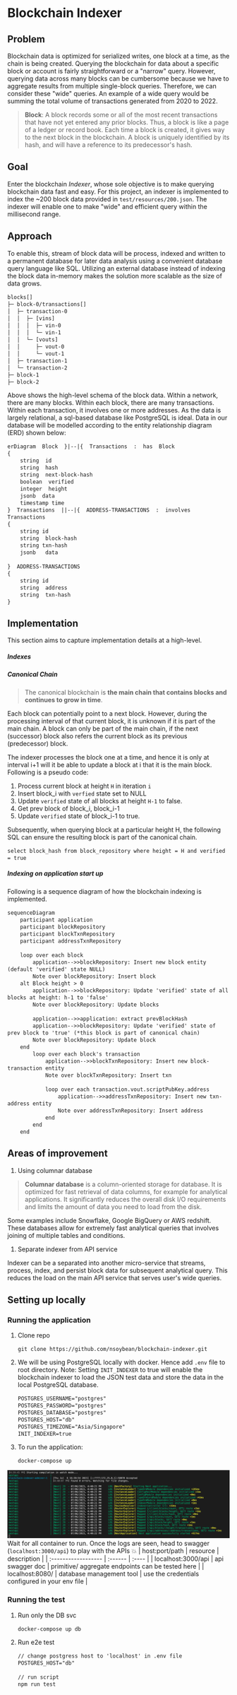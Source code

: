 # Blockchain Indexer



## Problem
Blockchain data is optimized for serialized writes, one block at a time, as the chain is being created. Querying the blockchain for data about a specific block or account is fairly straightforward or a "narrow" query. However, querying data across many blocks can be cumbersome because we have to aggregate results from multiple single-block queries. Therefore, we can consider these "wide" queries.  An example of a wide query would be summing the total volume of transactions generated from 2020 to 2022. 

> **Block**:
> A block records some or all of the most recent transactions that have not yet entered any prior blocks. Thus, a block is like a page of a ledger or record book. Each time a block is created, it gives way to the next block in the blockchain. A block is uniquely identified by its hash, and will have a reference to its predecessor's hash. 
## Goal
Enter the blockchain _Indexer_, whose sole objective is to make querying blockchain data fast and easy. For this project, an indexer is implemented to index the ~200 block data provided in `test/resources/200.json`. The indexer will enable one to make "wide" and efficient query within the millisecond range.

## Approach
To enable this, stream of block data will be process, indexed and written to a permanent database for later data analysis using a convenient database query language like SQL. Utilizing an external database instead of indexing the block data in-memory makes the solution more scalable as the size of data grows.

```
blocks[]
├─ block-0/transactions[]
│  ├─ transaction-0
│  │  ├─ [vins]
│  │  │  ├─ vin-0
│  │  │  └─ vin-1
│  │  └─ [vouts]
│  │     ├─ vout-0
│  │     └─ vout-1
│  ├─ transaction-1
│  └─ transaction-2
├─ block-1
├─ block-2
```
Above shows the high-level schema of the block data. Within a network, there are many blocks. Within each block, there are many transactions. Within each transaction, it involves one or more addresses. As the data is largely relational, a sql-based database like PostgreSQL is ideal. Data in our database will be modelled according to the entity relationship diagram (ERD) shown below:
```mermaid
erDiagram  Block  }|--|{  Transactions  :  has  Block  
{  
	string  id   
	string  hash  
	string  next-block-hash
	boolean  verified
	integer  height
	jsonb  data
	timestamp time
}  Transactions  ||--|{  ADDRESS-TRANSACTIONS  :  involves  Transactions  
{  
	string id
	string  block-hash  
	string txn-hash
	jsonb	data
	  
}  ADDRESS-TRANSACTIONS  
{  
	string id
	string  address  
	string  txn-hash   
}
```
## Implementation
This section aims to capture implementation details at a high-level.
##### Indexes
##### Canonical Chain
> The canonical blockchain is **the main chain that contains blocks and continues to grow in time**.

Each block can potentially point to a next block. However, during the processing interval of that current block, it is unknown if it is part of the main chain. A block can only be part of the main chain, if the next (successor) block also refers the current block as its previous (predecessor) block. 

The indexer processes the block one at a time, and hence it is only at interval i+1 will it be able to update a block at i that it is the main block. Following is a pseudo code:
1. Process current block at height `H` in iteration `i`
2. Insert block_i with `verfied` state set to NULL
3. Update `verified` state of all blocks at height `H-1`  to false. 
4. Get prev block of block_i, block_i-1
5. Update `verified` state of block_i-1  to true.  

Subsequently, when querying block at a particular height H, the following SQL can ensure the resulting block is part of the canonical chain.
```
select block_hash from block_repository where height = H and verified = true
```

##### Indexing on application start up
Following is a sequence diagram of how the blockchain indexing is implemented.
```mermaid
sequenceDiagram
    participant application
    participant blockRepository
    participant blockTxnRepository
    participant addressTxnRepository

    loop over each block
        application-->>blockRepository: Insert new block entity (default 'verified' state NULL)
        Note over blockRepository: Insert block
    alt Block height > 0
        application-->>blockRepository: Update 'verified' state of all blocks at height: h-1 to 'false'
        Note over blockRepository: Update blocks    

        application-->>application: extract prevBlockHash
        application-->>blockRepository: Update 'verified' state of prev block to 'true' (*this block is part of canonical chain)
        Note over blockRepository: Update block    
    end    
        loop over each block's transaction
            application-->>blockTxnRepository: Insert new block-transaction entity
            Note over blockTxnRepository: Insert txn
            
            loop over each transaction.vout.scriptPubKey.address
                application-->>addressTxnRepository: Insert new txn-address entity
                Note over addressTxnRepository: Insert address
            end
        end
    end
```

## Areas of improvement
1. Using columnar database 
> **Columnar database** is a column-oriented storage for database. It is optimized for fast retrieval of data columns, for example for analytical applications. It significantly reduces the overall disk I/O requirements and limits the amount of data you need to load from the disk.
> 
Some examples include Snowflake, Google BigQuery or AWS redshift. These databases allow for extremely fast analytical queries that involves joining of multiple tables and conditions.

1. Separate indexer from API service

Indexer can be a separated into another micro-service that streams, process, index, and persist block data for subsequent analytical query. This reduces the load on the main API service that serves user's wide queries.

## Setting up locally
### Running the application
1. Clone repo
	```
	git clone https://github.com/nsoybean/blockchain-indexer.git
	```

3. We will be using PostgreSQL locally with docker. Hence add `.env` file to root directory. 
Note: Setting `INIT_INDEXER` to true will enable the blockchain indexer to load the JSON test data and store the data in the local PostgreSQL database.
	```
	POSTGRES_USERNAME="postgres"
	POSTGRES_PASSWORD="postgres"
	POSTGRES_DATABASE="postgres"
	POSTGRES_HOST="db"
	POSTGRES_TIMEZONE="Asia/Singapore"
	INIT_INDEXER=true
	```
4. To run the application: 
	```
	docker-compose up
	```
 ![image info](./doc/app_logs.png)
Wait for all container to run. Once the logs are seen, head to swagger (`localhost:3000/api`) to play with the APIs 💥
| host:port/path | resource | description |
|  :------------------  |  :------  |  :----  |
| localhost:3000/api | api swagger doc | primitive/ aggregate endpoints can be tested here |
| localhost:8080/ | database management tool | use the credentials configured in your env file |

### Running the test
1. Run only the DB svc
	```
	docker-compose up db
	```
2. Run e2e test
	```
 	// change postgress host to 'localhost' in .env file
 	POSTGRES_HOST="db"

 	// run script
	npm run test
	```
